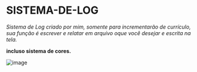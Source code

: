 # SISTEMA-DE-LOG
*Sistema de Log criado por mim, somente para incrementarão de currículo, sua função é escrever e relatar em arquivo oque você desejar e escrita na tela.*

**incluso sistema de cores.**

![image](https://user-images.githubusercontent.com/47309489/170378529-77b85c10-a6d2-4d71-b835-569fd50250af.png)

